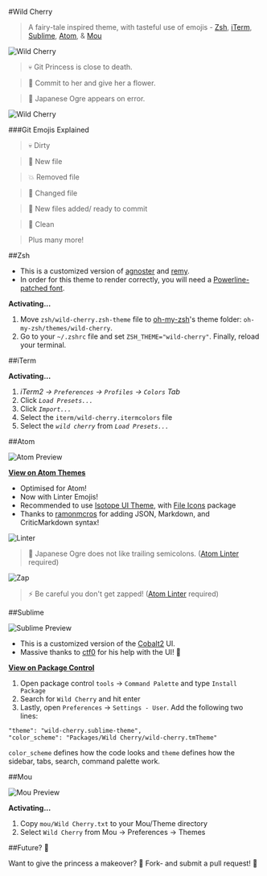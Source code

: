 #Wild Cherry

> A fairy-tale inspired theme, with tasteful use of emojis - [Zsh](http://www.zsh.org/), [iTerm](http://www.iterm2.com/), [Sublime](http://www.sublimetext.com), [Atom](https://atom.io/), & [Mou](http://25.io/mou/)

![Wild Cherry](https://raw.githubusercontent.com/mashaal/wild-cherry/master/images/wild-cherry.jpg)

> :skull: Git Princess is close to death.

> :tulip: Commit to her and give her a flower.

> :japanese_ogre: Japanese Ogre appears on error.

![Wild Cherry](https://raw.githubusercontent.com/mashaal/wild-cherry/master/images/wild-cherry.gif)

###Git Emojis Explained

> :skull: Dirty

> :ribbon: New file

> :boom: Removed file

> :mushroom: Changed file

> :nail_care: New files added/ ready to commit

> :tulip: Clean

> Plus many more!

##Zsh

* This is a customized version of [agnoster](https://gist.github.com/3712874) and [remy](https://remysharp.com/2013/07/25/my-terminal-setup).
* In order for this theme to render correctly, you will need a [Powerline-patched font](https://gist.github.com/1595572).

**Activating...**

1. Move `zsh/wild-cherry.zsh-theme` file to [oh-my-zsh](https://github.com/robbyrussell/oh-my-zsh/)'s theme folder: `oh-my-zsh/themes/wild-cherry`.
2. Go to your `~/.zshrc` file and set `ZSH_THEME="wild-cherry"`. Finally, reload your terminal.


##iTerm

**Activating...**

1. *iTerm2 → `Preferences` → `Profiles` → `Colors` Tab*
2. Click *`Load Presets...`*
3. Click *`Import...`*
4. Select the `iterm/wild-cherry.itermcolors` file
5. Select the *`wild cherry`* from *`Load Presets...`*

##Atom

![Atom Preview](https://raw.githubusercontent.com/mashaal/wild-cherry/master/images/atom.png)

**[View on Atom Themes](https://atom.io/themes/wild-cherry)**

* Optimised for Atom!
* Now with Linter Emojis!
* Recommended to use [Isotope UI Theme](https://atom.io/themes/isotope-ui), with [File Icons](https://atom.io/packages/file-icons) package
* Thanks to [ramonmcros](https://github.com/ramonmcros) for adding JSON, Markdown, and CriticMarkdown syntax!

![Linter](https://raw.githubusercontent.com/mashaal/wild-cherry/master/images/linter.png)
> :japanese_ogre: Japanese Ogre does not like trailing semicolons. ([Atom Linter](https://atom.io/packages/linter) required)

![Zap](https://raw.githubusercontent.com/mashaal/wild-cherry/master/images/zap.png)
> :zap: Be careful you don't get zapped! ([Atom Linter](https://atom.io/packages/linter) required)


##Sublime

![Sublime Preview](https://raw.githubusercontent.com/mashaal/wild-cherry/master/images/sublime.png)

* This is a customized version of the [Cobalt2](https://github.com/wesbos/cobalt2) UI.
* Massive thanks to [ctf0](https://github.com/ctf0) for his help with the UI! :tophat:

**[View on Package Control](https://packagecontrol.io/packages/Wild%20Cherry)**

1. Open package control `tools` → `Command Palette` and type `Install Package`
2. Search for `Wild Cherry` and hit enter
3. Lastly, open `Preferences` → `Settings - User`. Add the following two lines:

```
"theme": "wild-cherry.sublime-theme",
"color_scheme": "Packages/Wild Cherry/wild-cherry.tmTheme"
```
`color_scheme` defines how the code looks and `theme` defines how the sidebar, tabs, search, command palette work.



##Mou

![Mou Preview](https://raw.githubusercontent.com/mashaal/wild-cherry/master/images/mou.jpg)

**Activating...**

1. Copy `mou/Wild Cherry.txt` to your Mou/Theme directory
2. Select `Wild Cherry` from Mou → Preferences → Themes

##Future? :crystal_ball:

Want to give the princess a makeover? :lipstick: Fork- and submit a pull request! :ribbon:
